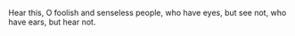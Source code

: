 Hear this, O foolish and senseless people, who have eyes, but see not, who have ears, but hear not.

